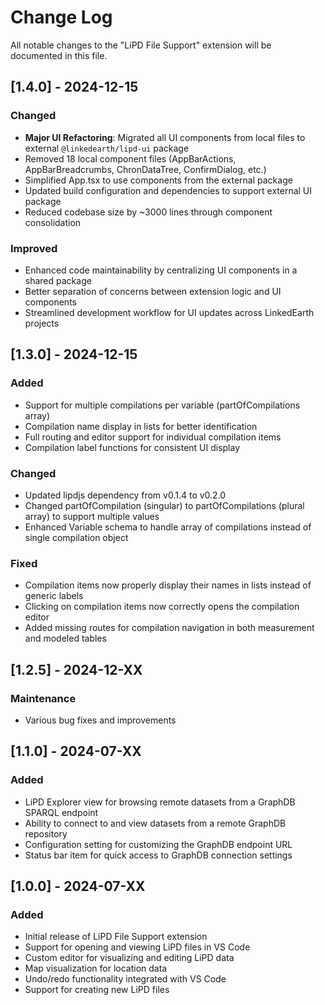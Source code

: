 # Change Log

All notable changes to the "LiPD File Support" extension will be documented in this file.

## [1.4.0] - 2024-12-15

### Changed
- **Major UI Refactoring**: Migrated all UI components from local files to external `@linkedearth/lipd-ui` package
- Removed 18 local component files (AppBarActions, AppBarBreadcrumbs, ChronDataTree, ConfirmDialog, etc.)
- Simplified App.tsx to use components from the external package
- Updated build configuration and dependencies to support external UI package
- Reduced codebase size by ~3000 lines through component consolidation

### Improved
- Enhanced code maintainability by centralizing UI components in a shared package
- Better separation of concerns between extension logic and UI components
- Streamlined development workflow for UI updates across LinkedEarth projects

## [1.3.0] - 2024-12-15

### Added
- Support for multiple compilations per variable (partOfCompilations array)
- Compilation name display in lists for better identification
- Full routing and editor support for individual compilation items
- Compilation label functions for consistent UI display

### Changed
- Updated lipdjs dependency from v0.1.4 to v0.2.0
- Changed partOfCompilation (singular) to partOfCompilations (plural array) to support multiple values
- Enhanced Variable schema to handle array of compilations instead of single compilation object

### Fixed
- Compilation items now properly display their names in lists instead of generic labels
- Clicking on compilation items now correctly opens the compilation editor
- Added missing routes for compilation navigation in both measurement and modeled tables

## [1.2.5] - 2024-12-XX

### Maintenance
- Various bug fixes and improvements

## [1.1.0] - 2024-07-XX

### Added
- LiPD Explorer view for browsing remote datasets from a GraphDB SPARQL endpoint
- Ability to connect to and view datasets from a remote GraphDB repository
- Configuration setting for customizing the GraphDB endpoint URL
- Status bar item for quick access to GraphDB connection settings

## [1.0.0] - 2024-07-XX

### Added
- Initial release of LiPD File Support extension
- Support for opening and viewing LiPD files in VS Code
- Custom editor for visualizing and editing LiPD data
- Map visualization for location data
- Undo/redo functionality integrated with VS Code
- Support for creating new LiPD files 